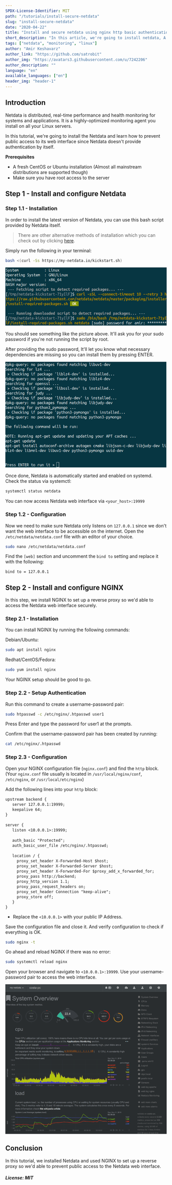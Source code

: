 ```yaml
---
SPDX-License-Identifier: MIT
path: "/tutorials/install-secure-netdata"
slug: "install-secure-netdata"
date: "2020-04-22"
title: "Install and secure netdata using nginx http basic authentication"
short_description: "In this article, we're going to install netdata, A linux monitoring software, and secure it using nginx http basic authentication"
tags: ["netdata", "monitoring", "linux"]
author: "Amir Keshavarz"
author_link: "https://github.com/satrobit"
author_img: "https://avatars3.githubusercontent.com/u/7242206"
author_description: ""
language: "en"
available_languages: ["en"]
header_img: "header-1"
---
```


## Introduction

Netdata is distributed, real-time performance and health monitoring for systems and applications. It is a highly-optimized monitoring agent you install on all your Linux servers.

In this tutorial, we're going to install the Netdata and learn how to prevent public access to its web interface since Netdata doesn't provide authentication by itself.

**Prerequisites**

* A fresh CentOS or Ubuntu installation (Almost all mainstream distributions are supported though)
* Make sure you have root access to the server

## Step 1 - Install and configure Netdata
### Step 1.1 - Installation
In order to install the latest version of Netdata, you can use this bash script provided by Netdata itself.
> There are other alternative methods of installation which you can check out by clicking [here](https://learn.netdata.cloud/docs/agent/packaging/installer/#alternative-methods).

Simply run the following in your terminal:

```bash
bash <(curl -Ss https://my-netdata.io/kickstart.sh)
```

![Install Netdata](install-netdata-1.png)

You should see something like the picture above. It'll ask you for your sudo password if you're not running the script by root.

After providing the sudo password, It'll let you know what necessary dependencies are missing so you can install them by pressing ENTER.

![Install Netdata Dependencies](install-netdata-2.png)

Once done, Netdata is automatically started and enabled on systemd. Check the status via systemctl:

```bash
systemctl status netdata
```
You can now access Netdata web interface via `<your_host>:19999`

### Step 1.2 - Configuration
Now we need to make sure Netdata only listens on `127.0.0.1` since we don't want the web interface to be accessible on the internet.
Open the `/etc/netdata/netdata.conf` file with an editor of your choice.

```bash
sudo nano /etc/netdata/netdata.conf
```
Find the `[web]` section and uncomment the `bind to` setting and replace it with the following:

```
bind to = 127.0.0.1
```

## Step 2 - Install and configure NGINX
In this step, we install NGINX to set up a reverse proxy so we'd able to access the Netdata web interface securely.

### Step 2.1 - Installation
You can install NGINX by running the following commands:

Debian/Ubuntu:
```bash
sudo apt install nginx
```

Redhat/CentOS/Fedora:
```bash
sudo yum install nginx
```
Your NGINX setup should be good to go.

### Step 2.2 - Setup Authentication
Run this command to create a username-password pair:
```bash
sudo htpasswd -c /etc/nginx/.htpasswd user1
```
Press Enter and type the password for user1 at the prompts.

Confirm that the username-password pair has been created by running:
```bash
cat /etc/nginx/.htpasswd
```
### Step 2.3 - Configuration

Open your NGINX configuration file (`nginx.conf`) and find the `http` block. (Your `nginx.conf` file usually is located in `/usr/local/nginx/conf`, `/etc/nginx`, or `/usr/local/etc/nginx`)

Add the following lines into your `http` block:

```
upstream backend {
   server 127.0.0.1:19999;
   keepalive 64;
}

server {
   listen <10.0.0.1>:19999;

   auth_basic "Protected";
   auth_basic_user_file /etc/nginx/.htpasswd;

   location / {
     proxy_set_header X-Forwarded-Host $host;
     proxy_set_header X-Forwarded-Server $host;
     proxy_set_header X-Forwarded-For $proxy_add_x_forwarded_for;
     proxy_pass http://backend;
     proxy_http_version 1.1;
     proxy_pass_request_headers on;
     proxy_set_header Connection "keep-alive";
     proxy_store off;
   }
}
```
- Replace the `<10.0.0.1>` with your public IP Address.

Save the configuration file and close it. And verify configuration to check if everything is OK.
```bash
sudo nginx -t
```
Go ahead and reload NGINX if there was no error:
```bash
sudo systemctl reload nginx
```

Open your browser and navigate to `<10.0.0.1>:19999`. Use your username-password pair to access the web interface.

![Netdata Web Interface](netdata-web-interface.gif)

## Conclusion
In this tutorial, we installed Netdata and used NGINX to set up a reverse proxy so we'd able to prevent public access to the Netdata web interface. 

##### License: MIT

<!--

Contributor's Certificate of Origin

By making a contribution to this project, I certify that:

(a) The contribution was created in whole or in part by me and I have
    the right to submit it under the license indicated in the file; or

(b) The contribution is based upon previous work that, to the best of my
    knowledge, is covered under an appropriate license and I have the
    right under that license to submit that work with modifications,
    whether created in whole or in part by me, under the same license
    (unless I am permitted to submit under a different license), as
    indicated in the file; or

(c) The contribution was provided directly to me by some other person
    who certified (a), (b) or (c) and I have not modified it.

(d) I understand and agree that this project and the contribution are
    public and that a record of the contribution (including all personal
    information I submit with it, including my sign-off) is maintained
    indefinitely and may be redistributed consistent with this project
    or the license(s) involved.

Signed-off-by: [Amir Keshavarz amirkekh@gmail.com]

-->
